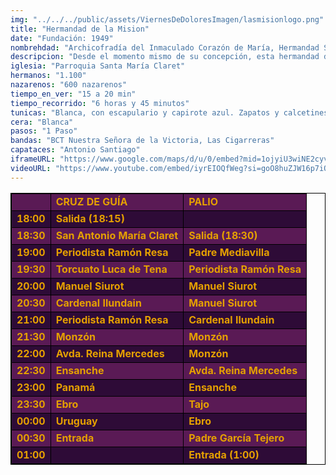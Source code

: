 ```yaml
---
img: "../../../public/assets/ViernesDeDoloresImagen/lasmisionlogo.png"
title: "Hermandad de la Mision"
date: "Fundación: 1949"
nombrehdad: "Archicofradía del Inmaculado Corazón de María, Hermandad Sacramental y Cofradía de Nazarenos del Santo Cristo de la Misión, Nuestra Señora del Amparo, San Juan Evangelista y San Antonio María Claret"
descripcion: "Desde el momento mismo de su concepción, esta hermandad del Viernes de Dolores está vinculada a la devoción al Inmaculado Corazón de María y al misionero Antonio María Claret. En febrero de 1983, por medio de la Asociación de los Antiguos Alumnos Claretianos, llegó al Colegio Claret la imagen de Nuestra Señora del Amparo. El día 3 de Marzo de 1988, la talla del Santo Cristo de la Misión se bendice en Misa Solemne. En el año 2007 la hermandad aprobó sus nuevas reglas."
iglesia: "Parroquia Santa María Claret"
hermanos: "1.100"
nazarenos: "600 nazarenos"
tiempo_en_ver: "15 a 20 min"
tiempo_recorrido: "6 horas y 45 minutos"
tunicas: "Blanca, con escapulario y capirote azul. Zapatos y calcetines negros"
cera: "Blanca"
pasos: "1 Paso"
bandas: "BCT Nuestra Señora de la Victoria, Las Cigarreras"
capataces: "Antonio Santiago"
iframeURL: "https://www.google.com/maps/d/u/0/embed?mid=1ojyiU3wiNE2cyvIPHrtzZviny8NjOOY&ehbc=2E312F"
videoURL: "https://www.youtube.com/embed/iyrEIOQfWeg?si=goO8huZJW16p7iQx"
---
```


<table class="recorrido" style="width: 100%; border-collapse: collapse; text-align: left; border: 1px solid black;">
  <tbody>
    <tr style="background-color: #5a1a55; color: #e5a000; font-weight: bold;">
      <td style="border: 1px solid black; text-align: center;"></td>
      <td style="border: 1px solid black;">CRUZ DE GUÍA</td>
      <td style="border: 1px solid black;">PALIO</td>
    </tr>
    <tr style="background-color: #2e0b37; color: #e5a000; font-weight: bold;">
      <td style="border: 1px solid black; text-align: center;">18:00</td>
      <td style="border: 1px solid black;">Salida (18:15)</td>
      <td style="border: 1px solid black;"></td>
    </tr>
    <tr style="background-color: #5a1a55; color: #e5a000; font-weight: bold;">
      <td style="border: 1px solid black; text-align: center;">18:30</td>
      <td style="border: 1px solid black;">San Antonio María Claret</td>
      <td style="border: 1px solid black;">Salida (18:30)</td>
    </tr>
    <tr style="background-color: #2e0b37; color: #e5a000; font-weight: bold;">
      <td style="border: 1px solid black; text-align: center;">19:00</td>
      <td style="border: 1px solid black;">Periodista Ramón Resa</td>
      <td style="border: 1px solid black;">Padre Mediavilla</td>
    </tr>
    <tr style="background-color: #5a1a55; color: #e5a000; font-weight: bold;">
      <td style="border: 1px solid black; text-align: center;">19:30</td>
      <td style="border: 1px solid black;">Torcuato Luca de Tena</td>
      <td style="border: 1px solid black;">Periodista Ramón Resa</td>
    </tr>
    <tr style="background-color: #2e0b37; color: #e5a000; font-weight: bold;">
      <td style="border: 1px solid black; text-align: center;">20:00</td>
      <td style="border: 1px solid black;">Manuel Siurot</td>
      <td style="border: 1px solid black;">Manuel Siurot</td>
    </tr>
    <tr style="background-color: #5a1a55; color: #e5a000; font-weight: bold;">
      <td style="border: 1px solid black; text-align: center;">20:30</td>
      <td style="border: 1px solid black;">Cardenal Ilundain</td>
      <td style="border: 1px solid black;">Manuel Siurot</td>
    </tr>
    <tr style="background-color: #2e0b37; color: #e5a000; font-weight: bold;">
      <td style="border: 1px solid black; text-align: center;">21:00</td>
      <td style="border: 1px solid black;">Periodista Ramón Resa</td>
      <td style="border: 1px solid black;">Cardenal Ilundain</td>
    </tr>
    <tr style="background-color: #5a1a55; color: #e5a000; font-weight: bold;">
      <td style="border: 1px solid black; text-align: center;">21:30</td>
      <td style="border: 1px solid black;">Monzón</td>
      <td style="border: 1px solid black;">Monzón</td>
    </tr>
    <tr style="background-color: #2e0b37; color: #e5a000; font-weight: bold;">
      <td style="border: 1px solid black; text-align: center;">22:00</td>
      <td style="border: 1px solid black;">Avda. Reina Mercedes</td>
      <td style="border: 1px solid black;">Monzón</td>
    </tr>
    <tr style="background-color: #5a1a55; color: #e5a000; font-weight: bold;">
      <td style="border: 1px solid black; text-align: center;">22:30</td>
      <td style="border: 1px solid black;">Ensanche</td>
      <td style="border: 1px solid black;">Avda. Reina Mercedes</td>
    </tr>
    <tr style="background-color: #2e0b37; color: #e5a000; font-weight: bold;">
      <td style="border: 1px solid black; text-align: center;">23:00</td>
      <td style="border: 1px solid black;">Panamá</td>
      <td style="border: 1px solid black;">Ensanche</td>
    </tr>
    <tr style="background-color: #5a1a55; color: #e5a000; font-weight: bold;">
      <td style="border: 1px solid black; text-align: center;">23:30</td>
      <td style="border: 1px solid black;">Ebro</td>
      <td style="border: 1px solid black;">Tajo</td>
    </tr>
    <tr style="background-color: #2e0b37; color: #e5a000; font-weight: bold;">
      <td style="border: 1px solid black; text-align: center;">00:00</td>
      <td style="border: 1px solid black;">Uruguay</td>
      <td style="border: 1px solid black;">Ebro</td>
    </tr>
    <tr style="background-color: #5a1a55; color: #e5a000; font-weight: bold;">
      <td style="border: 1px solid black; text-align: center;">00:30</td>
      <td style="border: 1px solid black;">Entrada</td>
      <td style="border: 1px solid black;">Padre García Tejero</td>
    </tr>
    <tr style="background-color: #2e0b37; color: #e5a000; font-weight: bold;">
      <td style="border: 1px solid black; text-align: center;">01:00</td>
      <td style="border: 1px solid black;"></td>
      <td style="border: 1px solid black;">Entrada (1:00)</td>
    </tr>
  </tbody>
</table>